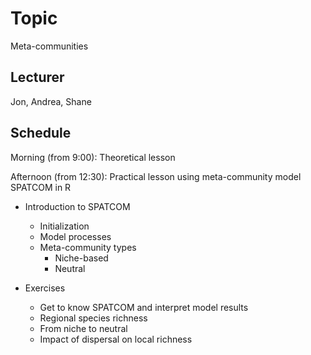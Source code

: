 # Topic
Meta-communities

## Lecturer
Jon, Andrea, Shane

## Schedule
Morning (from 9:00): Theoretical lesson

Afternoon (from 12:30): Practical lesson using meta-community model SPATCOM in R
- Introduction to SPATCOM
    - Initialization
    - Model processes
    - Meta-community types
        - Niche-based
        - Neutral
    
- Exercises
    - Get to know SPATCOM and interpret model results
    - Regional species richness
    - From niche to neutral
    - Impact of dispersal on local richness
